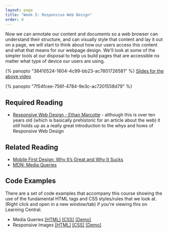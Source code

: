 ```yaml
---
layout: page
title: "Week 5: Responsive Web Design"
order: 8
---
```


Now we can annotate our content and documents so a web browser can understand their structure, and can visually style that content and lay it out on a page, we will start to think about how our users access this content and what that means for our webpage design. We'll look at some of the simpler tools at our disposal to help us build pages that are accessible no matter what type of device our users are using.

{% panopto "38410524-1604-4c99-bb23-ac7801726581" %}
[Slides for the above video](https://github.com/martinjc/introduction-to-html-and-css/blob/master/src/slides/RWD.pptx)

{% panopto "7f54fcee-756f-4784-9e3c-ac7201558d79" %}

## Required Reading

-   [Responsive Web Design - Ethan Marcotte](https://alistapart.com/article/responsive-web-design/) - although this is over ten years old (which is basically prehistoric for an article about the web) it _still_ holds up as a really great introduction to the whys and hows of Responsive Web Design

## Related Reading

-   [Mobile First Design: Why It’s Great and Why It Sucks](https://designshack.net/articles/css/mobilefirst/)
-   [MDN: Media Queries](https://developer.mozilla.org/en-US/docs/Web/CSS/Media_Queries)

## Code Examples

There are a set of code examples that accompany this course showing the use of the fundamental HTML tags and CSS styles/rules that we look at. (Right click and open in a new window/tab) if you're viewing this on Learning Central.

-   Media Queries [[HTML]](https://github.com/martinjc/introduction-to-html-and-css/blob/master/src/examples/media-query/index.html) [[CSS]](https://github.com/martinjc/introduction-to-html-and-css/blob/master/src/examples/media-query/css/style.css) [[Demo]](https://martinjc.github.io/introduction-to-html-and-css/examples/media-query/)
-   Responsive Images [[HTML]](https://github.com/martinjc/introduction-to-html-and-css/blob/master/src/examples/responsive-images/index.html) [[CSS]](https://github.com/martinjc/introduction-to-html-and-css/blob/master/src/examples/responsive-images/css/style.css) [[Demo]](https://martinjc.github.io/introduction-to-html-and-css/examples/responsive-images/)

